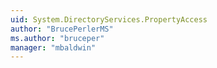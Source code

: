 ```yaml
---
uid: System.DirectoryServices.PropertyAccess
author: "BrucePerlerMS"
ms.author: "bruceper"
manager: "mbaldwin"
---
```


